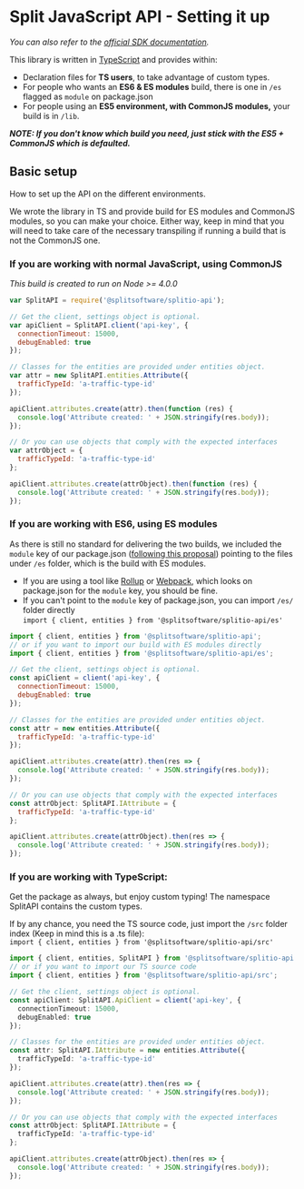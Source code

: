 # Split JavaScript API - Setting it up
_You can also refer to the [official SDK documentation](http://docs.split.io/docs/sdk-overview)._

This library is written in [TypeScript](https://www.typescriptlang.org/) and provides within:
  - Declaration files for **TS users**, to take advantage of custom types.
  - For people who wants an **ES6 & ES modules** build, there is one in `/es` flagged as `module` on package.json
  - For people using an **ES5 environment, with CommonJS modules,** your build is in `/lib`. 

***NOTE: If you don't know which build you need, just stick with the ES5 + CommonJS which is defaulted.***

## Basic setup
How to set up the API on the different environments. 

We wrote the library in TS and provide build for ES modules and CommonJS modules, so you can make your choice. Either way,
keep in mind that you will need to take care of the necessary transpiling if running a build that is not the CommonJS one.

### If you are working with normal JavaScript, using CommonJS
_This build is created to run on Node >= 4.0.0_

```JavaScript
var SplitAPI = require('@splitsoftware/splitio-api');

// Get the client, settings object is optional.
var apiClient = SplitAPI.client('api-key', {
  connectionTimeout: 15000,
  debugEnabled: true
});

// Classes for the entities are provided under entities object.
var attr = new SplitAPI.entities.Attribute({
  trafficTypeId: 'a-traffic-type-id'
});

apiClient.attributes.create(attr).then(function (res) {
  console.log('Attribute created: ' + JSON.stringify(res.body));
});

// Or you can use objects that comply with the expected interfaces
var attrObject = {
  trafficTypeId: 'a-traffic-type-id'
};

apiClient.attributes.create(attrObject).then(function (res) {
  console.log('Attribute created: ' + JSON.stringify(res.body));
});
```

### If you are working with ES6, using ES modules
As there is still no standard for delivering the two builds, we included the `module` key of our package.json ([following this proposal](https://github.com/rollup/rollup/wiki/pkg.module))
pointing to the files under `/es` folder, which is the build with ES modules. 

* If you are using a tool like [Rollup](https://rollupjs.org/) or [Webpack](https://webpack.js.org/), which looks on package.json for the       `module` key, you should be fine.
* If you can't point to the `module` key of package.json, you can import `/es/` folder directly  
  `import { client, entities } from '@splitsoftware/splitio-api/es'`

```JavaScript
import { client, entities } from '@splitsoftware/splitio-api';
// or if you want to import our build with ES modules directly
import { client, entities } from '@splitsoftware/splitio-api/es';

// Get the client, settings object is optional.
const apiClient = client('api-key', {
  connectionTimeout: 15000,
  debugEnabled: true
});

// Classes for the entities are provided under entities object.
const attr = new entities.Attribute({
  trafficTypeId: 'a-traffic-type-id'
});

apiClient.attributes.create(attr).then(res => {
  console.log('Attribute created: ' + JSON.stringify(res.body));
});

// Or you can use objects that comply with the expected interfaces
const attrObject: SplitAPI.IAttribute = {
  trafficTypeId: 'a-traffic-type-id'
};

apiClient.attributes.create(attrObject).then(res => {
  console.log('Attribute created: ' + JSON.stringify(res.body));
});
```

### If you are working with TypeScript:
Get the package as always, but enjoy custom typing! The namespace SplitAPI contains
the custom types.

If by any chance, you need the TS source code, just import the `/src` folder index (Keep in mind this is a .ts file):  
`import { client, entities } from '@splitsoftware/splitio-api/src'`

```TypeScript
import { client, entities, SplitAPI } from '@splitsoftware/splitio-api';
// or if you want to import our TS source code
import { client, entities } from '@splitsoftware/splitio-api/src';

// Get the client, settings object is optional.
const apiClient: SplitAPI.ApiClient = client('api-key', {
  connectionTimeout: 15000,
  debugEnabled: true
});

// Classes for the entities are provided under entities object.
const attr: SplitAPI.IAttribute = new entities.Attribute({
  trafficTypeId: 'a-traffic-type-id'
});

apiClient.attributes.create(attr).then(res => {
  console.log('Attribute created: ' + JSON.stringify(res.body));
});

// Or you can use objects that comply with the expected interfaces
const attrObject: SplitAPI.IAttribute = {
  trafficTypeId: 'a-traffic-type-id'
};

apiClient.attributes.create(attrObject).then(res => {
  console.log('Attribute created: ' + JSON.stringify(res.body));
});
```
